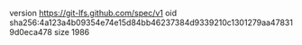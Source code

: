 version https://git-lfs.github.com/spec/v1
oid sha256:4a123a4b09354e74e15d84bb46237384d9339210c1301279aa478319d0eca478
size 1986
